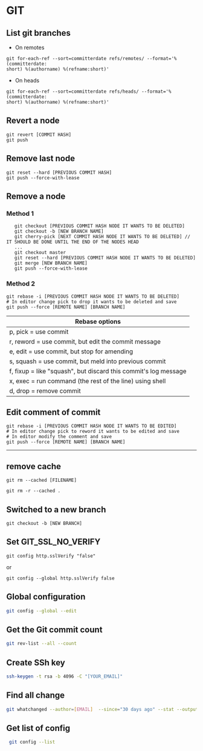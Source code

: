 # GIT

## List git branches
* On remotes
```git
git for-each-ref --sort=committerdate refs/remotes/ --format='%(committerdate:
short) %(authorname) %(refname:short)'
```
* On heads
```git
git for-each-ref --sort=committerdate refs/heads/ --format='%(committerdate:
short) %(authorname) %(refname:short)'
```

## Revert a node
```git
git revert [COMMIT HASH]
git push
```

## Remove last node
```git
git reset --hard [PREVIOUS COMMIT HASH]
git push --force-with-lease
```

## Remove a node

### Method 1

```git 
   git checkout [PREVIOUS COMMIT HASH NODE IT WANTS TO BE DELETED]
   git checkout -b [NEW BRANCH NAME]
   git cherry-pick [NEXT COMMIT HASH NODE IT WANTS TO BE DELETED] // IT SHOULD BE DONE UNTIL THE END OF THE NODES HEAD
   ...
   git checkout master
   git reset --hard [PREVIOUS COMMIT HASH NODE IT WANTS TO BE DELETED]
   git merge [NEW BRANCH NAME]
   git push --force-with-lease
```

### Method 2

```git
git rebase -i [PREVIOUS COMMIT HASH NODE IT WANTS TO BE DELETED]
# In editor change pick to drop it wants to be deleted and save
git push --force [REMOTE NAME] [BRANCH NAME]
```


| Rebase options  | 
| --- |
| p, pick = use commit |
| r, reword = use commit, but edit the commit message |
| e, edit = use commit, but stop for amending |
| s, squash = use commit, but meld into previous commit |
| f, fixup = like "squash", but discard this commit's log message |
| x, exec = run command (the rest of the line) using shell |
| d, drop = remove commit |

## Edit comment of commit
```git 
git rebase -i [PREVIOUS COMMIT HASH NODE IT WANTS TO BE EDITED]
# In editor change pick to reword it wants to be edited and save
# In editor modify the comment and save
git push --force [REMOTE NAME] [BRANCH NAME]
```
---

## remove cache
```
git rm --cached [FILENAME]
```
```
git rm -r --cached .
```
## Switched to a new branch
```
git checkout -b [NEW BRANCH]
```

## Set GIT_SSL_NO_VERIFY

```
git config http.sslVerify "false"
```
or
```
git config --global http.sslVerify false
```
## Global configuration 
```bash
git config --global --edit
```
## Get the Git commit count
```bash
git rev-list --all --count
```
## Create SSh key
```bash
ssh-keygen -t rsa -b 4096 -C "[YOUR_EMAIL]"
```
## Find all change
```bash
git whatchanged --author=[EMAIL]  --since="30 days ago" --stat --output=[FILE_NAME].txt
```
## Get list of config
```bash
 git config --list
```
